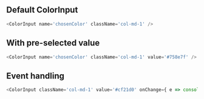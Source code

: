 ## Default ColorInput

```js
<ColorInput name='chosenColor' className='col-md-1' />
```

## With pre-selected value

```js
<ColorInput name='chosenColor' className='col-md-1' value='#758e7f' />
```

## Event handling

```js
<ColorInput className='col-md-1' value='#cf21d0' onChange={ e => console.log(e) } />
```
